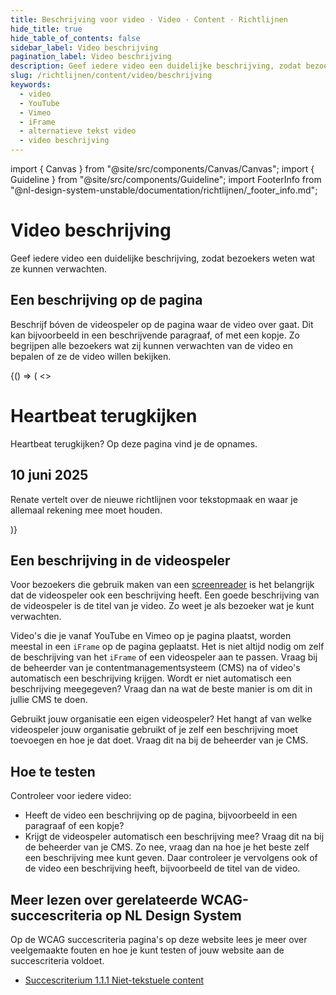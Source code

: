 ```yaml
---
title: Beschrijving voor video · Video · Content · Richtlijnen
hide_title: true
hide_table_of_contents: false
sidebar_label: Video beschrijving
pagination_label: Video beschrijving
description: Geef iedere video een duidelijke beschrijving, zodat bezoekers weten wat ze kunnen verwachten.
slug: /richtlijnen/content/video/beschrijving
keywords:
  - video
  - YouTube
  - Vimeo
  - iFrame
  - alternatieve tekst video
  - video beschrijving
---
```


<!-- @license CC0-1.0 -->

import { Canvas } from "@site/src/components/Canvas/Canvas";
import { Guideline } from "@site/src/components/Guideline";
import FooterInfo from "@nl-design-system-unstable/documentation/richtlijnen/\_footer_info.md";

# Video beschrijving

Geef iedere video een duidelijke beschrijving, zodat bezoekers weten wat ze kunnen verwachten.

## Een beschrijving op de pagina

Beschrijf bóven de videospeler op de pagina waar de video over gaat. Dit kan bijvoorbeeld in een beschrijvende paragraaf, of met een kopje. Zo begrijpen alle bezoekers wat zij kunnen verwachten van de video en bepalen of ze de video willen bekijken.

<Guideline appearance="do" title="Video's op de pagina een beschrijving geven">
  <Canvas language="html">
    {() => (
      <>
        <h1>Heartbeat terugkijken</h1>
        <p>Heartbeat terugkijken? Op deze pagina vind je de opnames.</p>
        <h2>10 juni 2025</h2>
        <p>Renate vertelt over de nieuwe richtlijnen voor tekstopmaak en waar je allemaal rekening mee moet houden.</p>
      </>
    )}

  </Canvas>
</Guideline>

## Een beschrijving in de videospeler

Voor bezoekers die gebruik maken van een [screenreader](/woordenlijst/#screenreader) is het belangrijk dat de videospeler ook een beschrijving heeft. Een goede beschrijving van de videospeler is de titel van je video. Zo weet je als bezoeker wat je kunt verwachten.

Video's die je vanaf YouTube en Vimeo op je pagina plaatst, worden meestal in een `iFrame` op de pagina geplaatst. Het is niet altijd nodig om zelf de beschrijving van het `iFrame` of een videospeler aan te passen. Vraag bij de beheerder van je contentmanagementsysteem (CMS) na of video's automatisch een beschrijving krijgen. Wordt er niet automatisch een beschrijving meegegeven? Vraag dan na wat de beste manier is om dit in jullie CMS te doen.

Gebruikt jouw organisatie een eigen videospeler? Het hangt af van welke videospeler jouw organisatie gebruikt of je zelf een beschrijving moet toevoegen en hoe je dat doet. Vraag dit na bij de beheerder van je CMS.

## Hoe te testen

Controleer voor iedere video:

- Heeft de video een beschrijving op de pagina, bijvoorbeeld in een paragraaf of een kopje?
- Krijgt de videospeler automatisch een beschrijving mee? Vraag dit na bij de beheerder van je CMS. Zo nee, vraag dan na hoe je het beste zelf een beschrijving mee kunt geven. Daar controleer je vervolgens ook of de video een beschrijving heeft, bijvoorbeeld de titel van de video.

## Meer lezen over gerelateerde WCAG-succescriteria op NL Design System

Op de WCAG succescriteria pagina's op deze website lees je meer over veelgemaakte fouten en hoe je kunt testen of jouw website aan de succescriteria voldoet.

- [Succescriterium 1.1.1 Niet-tekstuele content](/wcag/1.1.1)

<FooterInfo />
